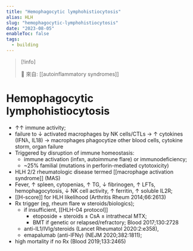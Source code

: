 ```yaml
---
title: "Hemophagocytic lymphohistiocytosis"
alias: HLH
slug: "hemophagocytic-lymphohistiocytosis"
date: "2023-08-05"
enableToc: false
tags:
  - building
---
```


> [!info]
>
> 🌱 來自: [[autoinflammatory syndromes]]

# Hemophagocytic lymphohistiocytosis

- ↑↑ immune activity;
- failure to ↓ activated macrophages by NK cells/CTLs → ↑ cytokines (IFNλ, IL18) → macrophages phagocytize other blood cells, cytokine storm, organ failure
- Triggered by disruption of immune homeostasis:
  - immune activation (infxn, autoimmune flare) or immunodeficiency;
  - ~25% familial (mutations in perforin-mediated cytotoxicity)
- HLH 2/2 rheumatologic disease termed [[macrophage activation syndrome]] (MAS)
- Fever, ↑ spleen, cytopenias, ↑ TG, ↓ fibrinogen, ↑ LFTs, hemophagocytosis, ↓ NK cell activity, ↑ ferritin, ↑ soluble IL2R;
- [[H-score]] for HLH likelihood (Arthritis Rheum 2014;66:2613)
- Rx trigger (eg, rheum flare w steroids/biologics);
  - if insufficient, [[HLH-04 protocol]]
    - etoposide + steroids ± CsA ± intrathecal MTX;
    - BMT if genetic or relapsed/refractory; Blood 2017;130:2728
  - anti-IL1/IVIg/steroids (Lancet Rheumatol 2020:2:e358),
  - emapalumab (anti-IFNγ) (NEJM 2020;382:1811);
- high mortality if no Rx (Blood 2019;133:2465)
